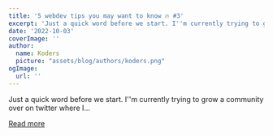 ```yaml
---
title: '5 webdev tips you may want to know 🔥 #3'
excerpt: 'Just a quick word before we start. I''m currently trying to grow a community over on twitter where I...'
date: '2022-10-03'
coverImage: ''
author:
  name: Koders
  picture: "assets/blog/authors/koders.png"
ogImage:
  url: ''
---
```


Just a quick word before we start. I''m currently trying to grow a community over on twitter where I...

[Read more](https://dev.to/mustapha/5-webdev-tips-you-may-want-to-know-3-1fi7)
